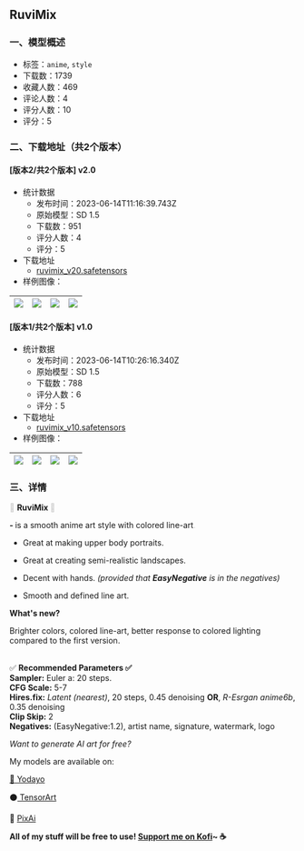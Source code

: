 ## RuviMix
### 一、模型概述

- 标签：`anime`, `style`
- 下载数：1739
- 收藏人数：469
- 评论人数：4
- 评分人数：10
- 评分：5

### 二、下载地址（共2个版本）

#### [版本2/共2个版本] v2.0

- 统计数据
  - 发布时间：2023-06-14T11:16:39.743Z
  - 原始模型：SD 1.5
  - 下载数：951
  - 评分人数：4
  - 评分：5
- 下载地址
  - [ruvimix_v20.safetensors](https://civitai.com/api/download/models/95777)
- 样例图像：

| <img src="https://image.civitai.com/xG1nkqKTMzGDvpLrqFT7WA/45e5e225-0bcb-4173-af19-1b10d4d80d99/width=450/1150299.jpeg" /> | <img src="https://image.civitai.com/xG1nkqKTMzGDvpLrqFT7WA/de859a48-a614-4a4c-b730-45eac9db79e1/width=450/1140703.jpeg" /> | <img src="https://image.civitai.com/xG1nkqKTMzGDvpLrqFT7WA/fc63bd94-78f3-4ccb-96eb-3f33f063894a/width=450/1150428.jpeg" /> | <img src="https://image.civitai.com/xG1nkqKTMzGDvpLrqFT7WA/b0262e54-6616-410b-9a2d-696e02aed441/width=450/1140699.jpeg" /> |
| ---- | ---- | ---- | ---- |

#### [版本1/共2个版本] v1.0

- 统计数据
  - 发布时间：2023-06-14T10:26:16.340Z
  - 原始模型：SD 1.5
  - 下载数：788
  - 评分人数：6
  - 评分：5
- 下载地址
  - [ruvimix_v10.safetensors](https://civitai.com/api/download/models/73817)
- 样例图像：

| <img src="https://image.civitai.com/xG1nkqKTMzGDvpLrqFT7WA/59cb086f-f2b6-470f-9cf4-1e12c0b558e9/width=450/824993.jpeg" /> | <img src="https://image.civitai.com/xG1nkqKTMzGDvpLrqFT7WA/3807a9f9-d6c1-4523-8f7d-a517d2cd19e2/width=450/824992.jpeg" /> | <img src="https://image.civitai.com/xG1nkqKTMzGDvpLrqFT7WA/46749d6a-0322-4f4b-86b6-14f52c9eebc0/width=450/824987.jpeg" /> | <img src="https://image.civitai.com/xG1nkqKTMzGDvpLrqFT7WA/14aa03eb-aa2a-4a3f-81bc-407c41d946e5/width=450/824991.jpeg" /> |
| ---- | ---- | ---- | ---- |


### 三、详情
<p><span style="color:rgb(204, 204, 204)">🍪 </span><strong>RuviMix </strong><span style="color:rgb(204, 204, 204)">🍪</span></p><p><strong>- </strong>is a smooth anime art style with colored line-art<span style="color:rgb(204, 204, 204)">.</span></p><ul><li><p>Great at making upper body portraits.</p></li><li><p>Great at creating semi-realistic landscapes.</p></li><li><p>Decent with hands. <em>(provided that </em><strong><em>EasyNegative</em></strong><em> is in the negatives)</em></p></li><li><p>Smooth and defined line art.</p></li></ul><p></p><p></p><p><strong>What's new?</strong></p><p>Brighter colors, colored line-art, better response to colored lighting compared to the first version.</p><p></p><p><br />✅ <strong>Recommended Parameters ✅</strong><br /><strong>Sampler:</strong> Euler a: 20 steps.<br /><strong>CFG Scale:</strong> 5-7<br /><strong>Hires.fix:</strong> <em>Latent (nearest)</em>, 20 steps, 0.45 denoising <strong>OR</strong>, <em>R-Esrgan anime6b</em>, 0.35 denoising<br /><strong>Clip Skip:</strong> 2<br /><strong>Negatives:</strong> (EasyNegative:1.2), artist name, signature, watermark, logo</p><p></p><p><em>Want to generate AI art for free?</em></p><p>My models are available on: </p><p><a rel="ugc" href="https://yodayo.com/">🌟 Yodayo</a></p><p>⚫<a target="_blank" rel="ugc" href="https://tensor.art/u/610735768419185936"> TensorArt </a></p><p>💜 <a rel="ugc" href="https://pixai.art/model/1625701635112666896">PixAi</a></p><p></p><p><strong>All of my stuff will be free to use! </strong><a target="_blank" rel="ugc" href="https://ko-fi.com/ruvikyu"><strong>Support me on Kofi</strong></a><strong>~ ☕</strong></p>